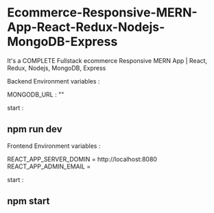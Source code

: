 # Ecommerce-Responsive-MERN-App-React-Redux-Nodejs-MongoDB-Express
 It's a COMPLETE Fullstack ecommerce Responsive MERN App | React, Redux, Nodejs, MongoDB, Express

Backend Environment variables  : 

MONGODB_URL : ""

start : 

## npm run dev 


Frontend Environment variables  :

REACT_APP_SERVER_DOMIN = http://localhost:8080
REACT_APP_ADMIN_EMAIL = <admin email id >

start : 

## npm start
